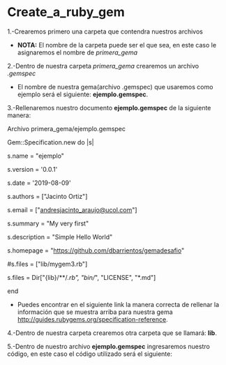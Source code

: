 # Create_a_ruby_gem

1.-Crearemos primero una carpeta que contendra nuestros archivos 

+ __NOTA:__ El nombre de la carpeta puede ser el que sea, en este caso le asignaremos el nombre de *primera_gema*

2.-Dentro de nuestra carpeta *primera_gema* crearemos un archivo *.gemspec*
+ El nombre de nuestra gema(archivo .gemspec) que usaremos como ejemplo será el siguiente: __ejemplo.gemspec__.

3.-Rellenaremos nuestro documento __ejemplo.gemspec__ de la siguiente manera:

Archivo primera_gema/ejemplo.gemspec

Gem::Specification.new do |s|

  s.name = "ejemplo"
  
  s.version = '0.0.1'
  
  s.date = '2019-08-09'
  
  s.authors = ["Jacinto Ortiz"]
  
  s.email = ["andresjacinto_araujo@ucol.com"]
  
  s.summary = "My very first"
  
  s.description = "Simple Hello World"
  
  s.homepage = "https://github.com/dbarrientos/gemadesafio"
  
  #s.files = ["lib/mygem3.rb"]
  
  
  s.files = Dir["{lib}/**/*.rb", "bin/*", "LICENSE", "*.md"]
  
end


+ Puedes encontrar en el siguiente link la manera correcta de rellenar la información que se muestra arriba para nuestra gema http://guides.rubygems.org/specification-reference.


4.-Dentro de nuestra carpeta crearemos otra carpeta que se llamará: __lib__.

5.-Dentro de nuestro archivo __ejemplo.gemspec__ ingresaremos nuestro código, en este caso el código utilizado será el siguiente:



  
